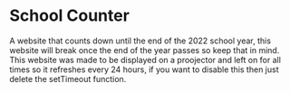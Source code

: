 # School Counter

A website that counts down until the end of the 2022 school year, this website will break once the end of the year passes so keep that in mind. This website was made to be displayed on a proojector and left on for all times so it refreshes every 24 hours, if you want to disable this then just delete the setTimeout function.
